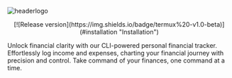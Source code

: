 ![headerlogo](https://github.com/MR-JLTC/FINTRACT/assets/168248719/6f99af16-227a-4857-bddf-d01850f7e878)

<div align="center">
  [![Release version](https://img.shields.io/badge/termux%20-v1.0-beta)](#installation "Installation")
</div>

Unlock financial clarity with our CLI-powered personal financial tracker. Effortlessly log income and expenses, charting your financial journey with precision and control. Take command of your finances, one command at a time.
